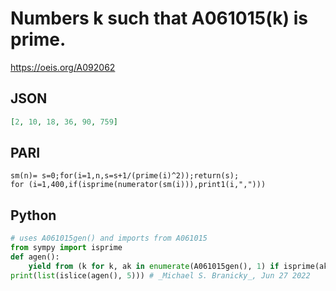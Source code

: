 # Numbers k such that A061015\(k\) is prime\.
https://oeis.org/A092062
## JSON
```JSON
[2, 10, 18, 36, 90, 759]
```
## PARI
```PARI
sm(n)= s=0;for(i=1,n,s=s+1/(prime(i)^2));return(s);
for (i=1,400,if(isprime(numerator(sm(i))),print1(i,",")))
```
## Python
```Python
# uses A061015gen() and imports from A061015
from sympy import isprime
def agen():
    yield from (k for k, ak in enumerate(A061015gen(), 1) if isprime(ak))
print(list(islice(agen(), 5))) # _Michael S. Branicky_, Jun 27 2022
```
